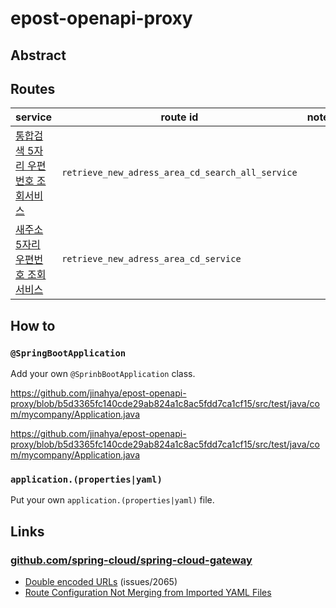 # epost-openapi-proxy

## Abstract

## Routes

| service                                           | route id                                         | notes |
|---------------------------------------------------|--------------------------------------------------|-------|
| [통합검색 5자리 우편번호 조회서비스][과학기술정보통신부 우정사업본부_우편번호 정보조회] | `retrieve_new_adress_area_cd_search_all_service` |       |      
| [새주소 5자리 우편번호 조회서비스][과학기술정보통신부 우정사업본부_도로명주소조회서비스] | `retrieve_new_adress_area_cd_service`            |       |     

## How to

### `@SpringBootApplication`

Add your own `@SprinbBootApplication` class.

https://github.com/jinahya/epost-openapi-proxy/blob/b5d3365fc140cde29ab824a1c8ac5fdd7ca1cf15/src/test/java/com/mycompany/Application.java

https://github.com/jinahya/epost-openapi-proxy/blob/b5d3365fc140cde29ab824a1c8ac5fdd7ca1cf15/src/test/java/com/mycompany/Application.java

### `application.(properties|yaml)`

Put your own `application.(properties|yaml)` file.

## Links

### [github.com/spring-cloud/spring-cloud-gateway](https://github.com/spring-cloud/spring-cloud-gateway)

* [Double encoded URLs](https://github.com/spring-cloud/spring-cloud-gateway/issues/2065) (issues/2065)
* [Route Configuration Not Merging from Imported YAML Files](https://github.com/spring-cloud/spring-cloud-gateway/issues/3098)

[과학기술정보통신부 우정사업본부_우편번호 정보조회]: https://www.data.go.kr/data/15056971/openapi.do

[과학기술정보통신부 우정사업본부_도로명주소조회서비스]: https://www.data.go.kr/data/15000124/openapi.do
